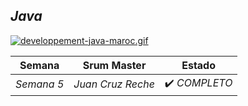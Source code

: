 ## *Java*

[![developpement-java-maroc.gif](https://i.postimg.cc/7YKBZVGk/developpement-java-maroc.gif)](https://postimg.cc/1fN0WDrC)

| Semana | Srum Master | Estado | 
| ---- | ---- | ---- |
| *Semana 5* | *Juan Cruz Reche* | ✔️ *COMPLETO* |